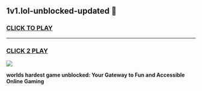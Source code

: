 
## 1v1.lol-unblocked-updated 👋
<h3>
<a href="https://premium.freeplayer.one?title=1v1.lol-unblocked-updated&ref=14F">CLICK TO PLAY</a></h3>
<hr>

<h3>
<a href="https://premium.freeplayer.one?title=1v1.lol-unblocked-updated&ref=14F">CLICK 2 PLAY</a>
  
</h3>

<a href="https://premium.freeplayer.one?title=1v1.lol-unblocked-updated&ref=12F/"><img src="https://clearcache.store/games.png"></a>


**worlds hardest game unblocked: Your Gateway to Fun and Accessible Online Gaming**

